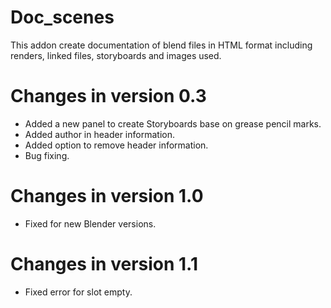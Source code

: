 Doc_scenes
=======

This addon create documentation of blend files in HTML format including renders, linked files, storyboards and images used.

Changes in version 0.3
=============================
- Added a new panel to create Storyboards base on grease pencil marks.
- Added author in header information.
- Added option to remove header information.
- Bug fixing.

Changes in version 1.0
=============================
- Fixed for new Blender versions.


Changes in version 1.1
=============================
- Fixed error for slot empty.